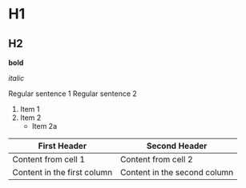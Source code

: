 # H1
## H2

**bold**

*italic*

Regular sentence 1
Regular sentence 2

1. Item 1
2. Item 2
   * Item 2a

First Header | Second Header
------------ | -------------
Content from cell 1 | Content from cell 2
Content in the first column | Content in the second column

